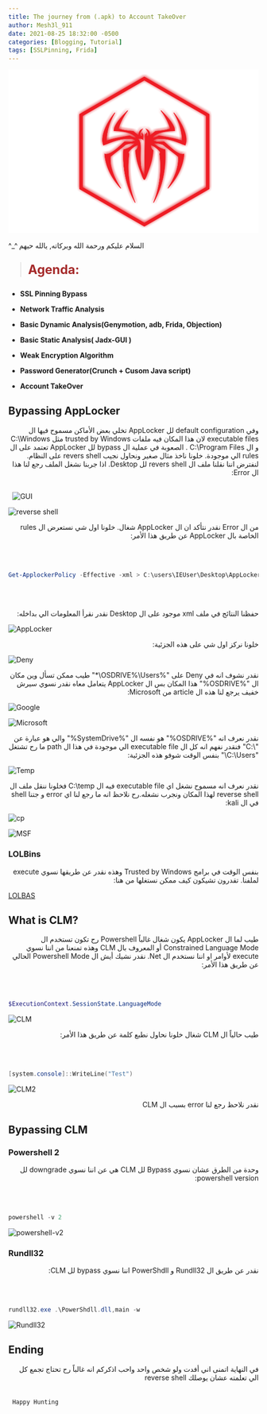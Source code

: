 ```yaml
---
title: The journey from (.apk) to Account TakeOver
author: Mesh3l_911
date: 2021-08-25 18:32:00 -0500
categories: [Blogging, Tutorial]
tags: [SSLPinning, Frida]
---
```



<p class="aligncenter">
    <img src="/pics/LOGO.png" alt="centered image" />
</p>

<p> ^_^ السلام عليكم ورحمة الله وبركاته, يالله حيهم </p> 

> <html><body><b><p style="color:#A52A2A;font-size:25px">Agenda:</p></b></body></html>

<ul><li><b>SSL Pinning Bypass</b></li></ul>
<ul><li><b>Network Traffic Analysis</b></li></ul>
<ul><li><b>Basic Dynamic Analysis(Genymotion, adb, Frida, Objection)</b></li></ul>
<ul><li><b>Basic Static Analysis( Jadx-GUI )</b></li></ul>
<ul><li><b>Weak Encryption Algorithm</b></li></ul>
<ul><li><b>Password Generator(Crunch + Cusom Java script)</b></li></ul>
<ul><li><b>Account TakeOver</b></li></ul>


## Bypassing AppLocker
<html>
  <div dir="auto">
    وفي default configuration لل AppLocker تخلي بعض الأماكن مسموح فيها ال executable files لان هذا المكان فيه ملفات trusted by Windows مثل C:\Windows و ال C:\Program Files . الصعوبة في عملية ال bypass لل AppLocker  تعتمد على ال rules الي موجودة. خلونا ناخذ مثال صغير ونحاول نجيب revers shell على النظام. لنفترض اننا نقلنا ملف ال revers shell لل Desktop. اذا جربنا نشغل الملف رجع لنا هذا ال Error:
    </div>
</html>

\
&nbsp;
![GUI](../../images/Applocker-CLM/1.png)

![reverse shell](../../images/Applocker-CLM/2.png)


<html>
  <div dir="auto">
    من ال Error نقدر نتأكد ان ال AppLocker شغال. خلونا اول شي نستعرض ال rules الخاصة بال AppLocker عن طريق هذا الأمر:
    </div>
</html>

\
&nbsp;
```powershell
Get-ApplockerPolicy -Effective -xml > C:\users\IEUser\Desktop\AppLocker.xml
```
\
&nbsp;
<html>
  <div dir="auto">
    حفظنا النتائج في ملف xml موجود على ال Desktop نقدر نقرأ المعلومات الي بداخله:
    </div>
</html>

![AppLocker](../../images/Applocker-CLM/3.png)

<html>
  <div dir="auto">
    خلونا نركز اول شي على هذه الجزئية:
    </div>
</html>

![Deny](../../images/Applocker-CLM/4.png)


<html>
  <div dir="auto">
    نقدر نشوف انه في Deny على "%OSDRIVE%\Users\*" طيب ممكن تسأل وين مكان ال "%OSDRIVE%" هذا المكان بس ال AppLocker يتعامل معاه نقدر نسوي سيرش خفيف يرجع لنا هذه ال article من Microsoft:
    </div>
</html>


![Google](../../images/Applocker-CLM/5.png)


![Microsoft](../../images/Applocker-CLM/6.png)


<html>
  <div dir="auto">
    نقدر نعرف انه "%OSDRIVE%" هو نفسه ال "%SystemDrive%" والي هو عبارة عن "\:C" فنقدر نفهم انه كل ال executable file الي موجودة في هذا ال path ما رح تشتغل "C:\Users\" بنفس الوقت شوفو هذه الجزئية:
    </div>
</html>


![Temp](../../images/Applocker-CLM/7.png)


<html>
  <div dir="auto">
    نقدر نعرف انه مسموح نشغل اي executable file فيه ال C:\temp فخلونا ننقل ملف ال reverse shell لهذا المكان ونجرب نشغله.رح نلاحظ انه ما رجع لنا اي error و جتنا shell في ال kali:
    </div>
</html>

![cp](../../images/Applocker-CLM/8.png)


![MSF](../../images/Applocker-CLM/9.png)

### LOLBins

<html>
  <div dir="auto">
    بنفس الوقت في برامج Trusted by Windows وهذه نقدر عن طريقها نسوي execute لملفنا. تقدرون تشيكون كيف ممكن نستغلها من هنا:
    </div>
</html>

[LOLBAS](https://lolbas-project.github.io/)


## What is CLM?

<html>
  <div dir="auto">
        طيب لما ال AppLocker يكون شغال غالباً Powershell رح تكون تستخدم ال Constrained Language Mode أو المعروف بال CLM وهذه تمنعنا من اننا نسوي execute لأوامر او اننا نستخدم ال Net. نقدر نشيك أيش ال Powershell Mode الحالي عن طريق هذا الأمر: 
    </div>
</html>

\
&nbsp;
```powershell
$ExecutionContext.SessionState.LanguageMode
```

![CLM](../../images/Applocker-CLM/10.png)


<html>
  <div dir="auto">
      طيب حالياً ال CLM شغال خلونا نحاول نطبع كلمة عن طريق هذا الأمر:
    </div>
</html>

\
&nbsp;
```powershell
[system.console]::WriteLine("Test")
```

![CLM2](../../images/Applocker-CLM/11.png)


<html>
  <div dir="auto">
    نقدر نلاحظ رجع لنا error بسبب ال CLM
    </div>
</html>

## Bypassing CLM

### Powershell 2

<html>
  <div dir="auto">
    وحدة من الطرق عشان نسوي Bypass لل CLM هي عن اننا نسوي downgrade لل powershell version: 
    </div>
</html>

\
&nbsp;
```powershell
powershell -v 2
```
![powershell-v2](../../images/Applocker-CLM/12.png)


### Rundll32

<html>
  <div dir="auto">
    نقدر عن طريق ال Rundll32 و PowerShdll اننا نسوي bypass لل CLM:
    </div>
</html>

\
&nbsp;
```powershell
rundll32.exe .\PowerShdll.dll,main -w
```

![Rundll32](../../images/Applocker-CLM/13.png)


## Ending

<html>
  <div dir="auto">
    في النهاية اتمنى اني أفدت ولو شخص واحد واحب اذكركم انه غالباً رح تحتاج تجمع كل الي تعلمته عشان يوصلك reverse shell
    </div>
</html>

\
&nbsp;
`Happy Hunting`

